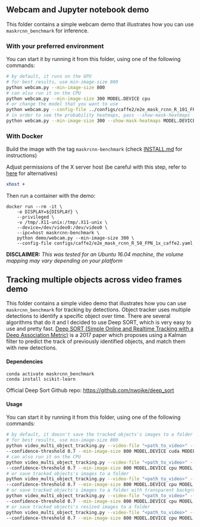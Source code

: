 ## Webcam and Jupyter notebook demo

This folder contains a simple webcam demo that illustrates how you can use `maskrcnn_benchmark` for inference.


### With your preferred environment

You can start it by running it from this folder, using one of the following commands:
```bash
# by default, it runs on the GPU
# for best results, use min-image-size 800
python webcam.py --min-image-size 800
# can also run it on the CPU
python webcam.py --min-image-size 300 MODEL.DEVICE cpu
# or change the model that you want to use
python webcam.py --config-file ../configs/caffe2/e2e_mask_rcnn_R_101_FPN_1x_caffe2.yaml --min-image-size 300 MODEL.DEVICE cpu
# in order to see the probability heatmaps, pass --show-mask-heatmaps
python webcam.py --min-image-size 300 --show-mask-heatmaps MODEL.DEVICE cpu
```

### With Docker

Build the image with the tag `maskrcnn-benchmark` (check [INSTALL.md](../INSTALL.md) for instructions)

Adjust permissions of the X server host (be careful with this step, refer to 
[here](http://wiki.ros.org/docker/Tutorials/GUI) for alternatives)

```bash
xhost +
``` 

Then run a container with the demo:
 
```
docker run --rm -it \
    -e DISPLAY=${DISPLAY} \
    --privileged \
    -v /tmp/.X11-unix:/tmp/.X11-unix \
    --device=/dev/video0:/dev/video0 \
    --ipc=host maskrcnn-benchmark \
    python demo/webcam.py --min-image-size 300 \
    --config-file configs/caffe2/e2e_mask_rcnn_R_50_FPN_1x_caffe2.yaml
```

**DISCLAIMER:** *This was tested for an Ubuntu 16.04 machine, 
the volume mapping may vary depending on your platform*

## Tracking multiple objects across video frames demo

This folder contains a simple video demo that illustrates how you can use `maskrcnn_benchmark` for tracking by detections.
Object tracker uses multiple detections to identify a specific object over time.
There are several algorithms that do it and I decided to use Deep SORT, which is very easy to use and pretty fast. 
[Deep SORT (Simple Online and Realtime Tracking with a Deep Association Metric)](https://arxiv.org/abs/1703.07402) is a 
2017 paper which proposes using a Kalman filter to predict the track of previously identified 
objects, and match them with new detections.

#### Dependencies
```
conda activate maskrcnn_benchmark
conda install scikit-learn
```
Official Deep Sort Github repo: https://github.com/nwojke/deep_sort

#### Usage

You can start it by running it from this folder, using one of the following commands:

```bash
# by default, it doesn't save the tracked objects's images to a folder
# for best results, use min-image-size 800
python video_multi_object_tracking.py --video-file "<path_to_video>" --config-file "../configs/caffe2/e2e_mask_rcnn_R_101_FPN_1x_caffe2.yaml"
--confidence-threshold 0.7 --min-image-size 800 MODEL.DEVICE cuda MODEL.MASK_ON True 
# can also run it on the CPU
python video_multi_object_tracking.py --video-file "<path_to_video>" --config-file "../configs/caffe2/e2e_mask_rcnn_R_101_FPN_1x_caffe2.yaml"
--confidence-threshold 0.7 --min-image-size 800 MODEL.DEVICE cpu MODEL.MASK_ON True 
# or save tracked objects's images to a folder
python video_multi_object_tracking.py --video-file "<path_to_video>" --config-file "../configs/caffe2/e2e_mask_rcnn_R_101_FPN_1x_caffe2.yaml"
--confidence-threshold 0.7 --min-image-size 800 MODEL.DEVICE cpu MODEL.MASK_ON True EXTRACT_MASK.ENABLE True EXTRACT_MASK.TRANSPARENT True 
# or save tracked objects's images to a folder with transparent background
python video_multi_object_tracking.py --video-file "<path_to_video>" --config-file "../configs/caffe2/e2e_mask_rcnn_R_101_FPN_1x_caffe2.yaml"
--confidence-threshold 0.7 --min-image-size 800 MODEL.DEVICE cpu MODEL.MASK_ON True EXTRACT_MASK.ENABLE True EXTRACT_MASK.TRANSPARENT True EXTRACT_MASK.RESIZE True 
# or save tracked objects's resized images to a folder
python video_multi_object_tracking.py --video-file "<path_to_video>" --config-file "../configs/caffe2/e2e_mask_rcnn_R_101_FPN_1x_caffe2.yaml"
--confidence-threshold 0.7 --min-image-size 800 MODEL.DEVICE cpu MODEL.MASK_ON True EXTRACT_MASK.ENABLE True EXTRACT_MASK.TRANSPARENT True EXTRACT_MASK.RESIZE True EXTRACT_MASK.DSIZE 800
